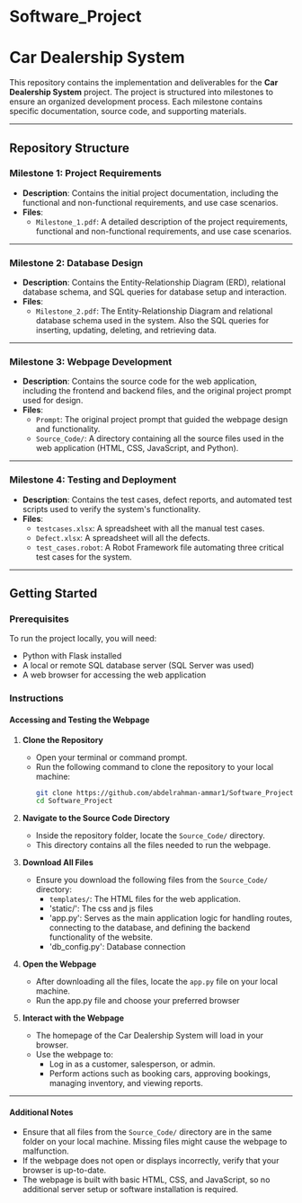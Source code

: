 # Software_Project
# Car Dealership System

This repository contains the implementation and deliverables for the **Car Dealership System** project. The project is structured into milestones to ensure an organized development process. Each milestone contains specific documentation, source code, and supporting materials.

---

## Repository Structure

### **Milestone 1: Project Requirements**
- **Description**: Contains the initial project documentation, including the functional and non-functional requirements, and use case scenarios.
- **Files**:
  - `Milestone_1.pdf`: A detailed description of the project requirements, functional and non-functional requirements, and use case scenarios.

---

### **Milestone 2: Database Design**
- **Description**: Contains the Entity-Relationship Diagram (ERD), relational database schema, and SQL queries for database setup and interaction.
- **Files**:
  - `Milestone_2.pdf`: The Entity-Relationship Diagram and relational database schema used in the system. Also the SQL queries for inserting, updating, deleting, and retrieving data.

---

### **Milestone 3: Webpage Development**
- **Description**: Contains the source code for the web application, including the frontend and backend files, and the original project prompt used for design.
- **Files**:
  - `Prompt`: The original project prompt that guided the webpage design and functionality.
  - `Source_Code/`: A directory containing all the source files used in the web application (HTML, CSS, JavaScript, and Python).

---

### **Milestone 4: Testing and Deployment**
- **Description**: Contains the test cases, defect reports, and automated test scripts used to verify the system's functionality.
- **Files**:
  - `testcases.xlsx`: A spreadsheet with all the manual test cases.
  - `Defect.xlsx`: A spreadsheet will all the defects.
  - `test_cases.robot`: A Robot Framework file automating three critical test cases for the system.

---

## Getting Started

### Prerequisites
To run the project locally, you will need:
- Python with Flask installed
- A local or remote SQL database server (SQL Server was used)
- A web browser for accessing the web application

### **Instructions**

#### **Accessing and Testing the Webpage**

1. **Clone the Repository**
   - Open your terminal or command prompt.
   - Run the following command to clone the repository to your local machine:
     ```bash
     git clone https://github.com/abdelrahman-ammar1/Software_Project.git
     cd Software_Project
     ```

2. **Navigate to the Source Code Directory**
   - Inside the repository folder, locate the `Source_Code/` directory.  
   - This directory contains all the files needed to run the webpage.

3. **Download All Files**
   - Ensure you download the following files from the `Source_Code/` directory:
     - `templates/`: The HTML files for the web application.
     - 'static/': The css and js files
     - 'app.py': Serves as the main application logic for handling routes, connecting to the database, and defining the backend functionality of the website.
     - 'db_config.py': Database connection

4. **Open the Webpage**
   - After downloading all the files, locate the `app.py` file on your local machine.
   - Run the app.py file and choose your preferred browser

5. **Interact with the Webpage**
   - The homepage of the Car Dealership System will load in your browser.
   - Use the webpage to:
     - Log in as a customer, salesperson, or admin.
     - Perform actions such as booking cars, approving bookings, managing inventory, and viewing reports.

---

#### **Additional Notes**
- Ensure that all files from the `Source_Code/` directory are in the same folder on your local machine. Missing files might cause the webpage to malfunction.
- If the webpage does not open or displays incorrectly, verify that your browser is up-to-date.
- The webpage is built with basic HTML, CSS, and JavaScript, so no additional server setup or software installation is required.

